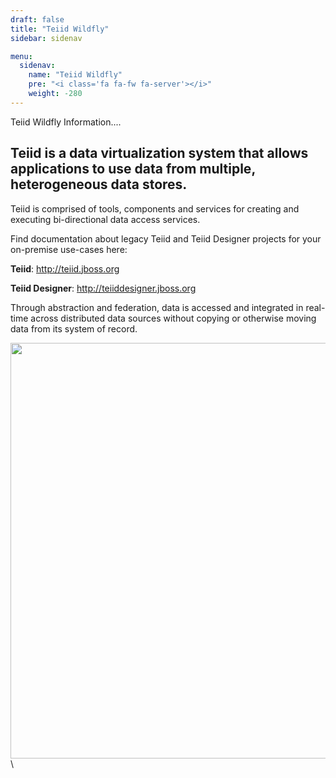 ```yaml
---
draft: false
title: "Teiid Wildfly"
sidebar: sidenav

menu:
  sidenav:
    name: "Teiid Wildfly"
    pre: "<i class='fa fa-fw fa-server'></i>"
    weight: -280
---
```


Teiid Wildfly Information....
## Teiid is a data virtualization system that allows applications to use data from multiple, heterogeneous data stores.
Teiid is comprised of tools, components and services for creating and executing bi-directional data access services.

Find documentation about legacy Teiid and Teiid Designer projects for your on-premise use-cases here:

**Teiid**: http://teiid.jboss.org

**Teiid Designer**: http://teiiddesigner.jboss.org

Through abstraction and federation, data is accessed and integrated in real-time across distributed data sources without copying or otherwise moving data from its system of record.

<div>
<img width="700" height="665" src="http://docs.jboss.org/teiid/teiid_architecture.png" frameborder="2" ></img>
</div>\